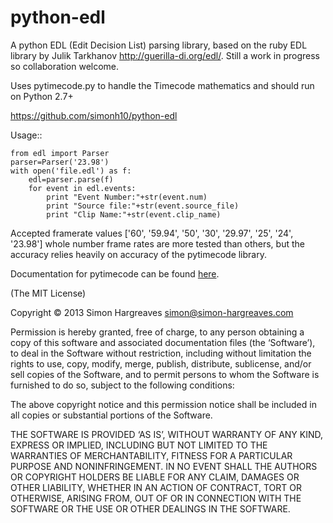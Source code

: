 python-edl
==========

A python EDL (Edit Decision List) parsing library, based on the ruby EDL
library by Julik Tarkhanov http://guerilla-di.org/edl/. Still a work in
progress so collaboration welcome.

Uses pytimecode.py to handle the Timecode mathematics and should run on
Python 2.7+

https://github.com/simonh10/python-edl

Usage::

    from edl import Parser
    parser=Parser('23.98')
    with open('file.edl') as f:
        edl=parser.parse(f)
        for event in edl.events:
            print "Event Number:"+str(event.num)
            print "Source file:"+str(event.source_file)
            print "Clip Name:"+str(event.clip_name)

Accepted framerate values ['60', '59.94', '50', '30', '29.97', '25', '24',
'23.98'] whole number frame rates are more tested than others, but the accuracy
relies heavily on accuracy of the pytimecode library.

Documentation for pytimecode can be found
[here](https://code.google.com/p/pytimecode/).

(The MIT License)

Copyright © 2013 Simon Hargreaves <simon@simon-hargreaves.com>

Permission is hereby granted, free of charge, to any person obtaining a copy of
this software and associated documentation files (the ‘Software’), to deal in
the Software without restriction, including without limitation the rights to
use, copy, modify, merge, publish, distribute, sublicense, and/or sell copies
of the Software, and to permit persons to whom the Software is furnished to do
so, subject to the following conditions:

The above copyright notice and this permission notice shall be included in all
copies or substantial portions of the Software.

THE SOFTWARE IS PROVIDED ‘AS IS’, WITHOUT WARRANTY OF ANY KIND, EXPRESS OR
IMPLIED, INCLUDING BUT NOT LIMITED TO THE WARRANTIES OF MERCHANTABILITY,
FITNESS FOR A PARTICULAR PURPOSE AND NONINFRINGEMENT. IN NO EVENT SHALL THE
AUTHORS OR COPYRIGHT HOLDERS BE LIABLE FOR ANY CLAIM, DAMAGES OR OTHER
LIABILITY, WHETHER IN AN ACTION OF CONTRACT, TORT OR OTHERWISE, ARISING FROM,
OUT OF OR IN CONNECTION WITH THE SOFTWARE OR THE USE OR OTHER DEALINGS IN THE
SOFTWARE.
